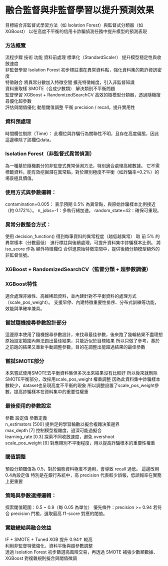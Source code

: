 # 融合監督與非監督學習以提升預測效果
目標結合非監督式學習方法（如 Isolation Forest）與監督式分類器（如 XGBoost）
以在高度不平衡的信用卡詐騙偵測任務中提升模型的預測表現
### 方法概覽
流程步驟	       技術	                      功能
資料前處理	  標準化（StandardScaler）	      提升模型穩定性與收斂速度  
非監督學習	  Isolation Forest	            初步標註潛在異常資料點，強化資料集的欺詐資訊密度  
特徵融合   	將異常分數加入特徵空間	        擴充特徵維度，引入非監督知識  
資料重取樣	  SMOTE（合成少數類）	          解決類別不平衡問題  
監督學習	    XGBoost + RandomizedSearchCV	高效的樹模型分類器，透過隨機搜尋優化超參數  
評估與閾值優化	動態閾值調整	平衡 precision / recall，提升實用性  
### 資料預處理
時間欄位剔除（Time）：
此欄位與詐騙行為關聯性不明，且存在高度偏態，因此這邊移除了該欄位data。
### Isolation Forest（非監督式異常偵測）
為一種基於隨機劃分的非監督式異常偵測方法，特別適合處理高維數據。
它不需標籤資料，能有效挖掘潛在異常點，對於類別極度不平衡（如詐騙率<0.2%）的場景極具價值。
### 使用方式與參數邏輯：
contamination=0.005：
表示預期 0.5% 為異常點，與原始詐騙樣本比例接近（約 0.172%）。
n_jobs=-1：多執行緒加速。
random_state=42：確保可重現。
### 異常分數整合方式：
使用 decision_function() 得到每筆資料的異常程度（越低越異常）
取 前 5% 的異常樣本（分數最低） 進行標註與後續處理，可提升資料集中詐騙樣本比例。
將 iso_score 作為 額外特徵欄位 合併進原始特徵空間中，提供後續分類模型額外的非監督信號。
### XGBoost + RandomizedSearchCV（監督分類 + 超參數調優）
### XGBoost特性
適合處理非線性、高維稀疏資料，並內建針對不平衡資料的處理方式（scale_pos_weight）。
支援早停、內建特徵重要性排序、分布式訓練等功能，效能與準確率兼具。
### 嘗試隨機搜尋參數設計部分
這邊原本使用了隨機搜尋參數設計，來找尋最佳參數，後來跑了幾輪結果不盡理想
原始設定範圍內無法跑出最佳結果，只能近似於目標結果
所以只做了參考，基於之前跑的結果又重新手動調整參數，目的在調整出能超過結果的最佳參數
### 嘗試SMOTE部分
本來嘗試使用SMOTE去平衡資料集但多次出來結果沒有比較好
所以後來就刪除SMOTE平衡部分，改採用scale_pos_weight 權重調整
因為此資料集中詐騙樣本數較少，dataset也呈現高度不平衡的現象
所以調整設置了scale_pos_weight參數，提高詐騙樣本在資料集中的重要性權重
### 最後使用的參數設定
參數	             設定值                參數定義  
n_estimators	    [500]	       提供足夠學習輪數以擬合複雜決策邊界    
max_depth	        [7]	         控制模型複雜度，過深可能過擬合    
learning_rate	    [0.3]	       探索不同收斂速度，避免 overshoot     
scale_pos_weight	[6]          對應類別不平衡程度，用以提高詐騙樣本的重要性權重    

### 閾值調整
預設分類閾值為 0.5，對於偏態資料極度不適用，會導致 recall 過低。
這邊改用0.4為設定值
特別是在銀行系統中，高 precision 代表較少誤報，低誤報率在實務上更重要
### 策略與參數選擇邏輯：
探索閾值範圍：0.5 ~ 0.9（每 0.05 為單位）
優先條件：precision >= 0.94
若符合 precision 門檻，選取最高 f1-score 對應的閾值。

### 實驗總結與融合效益
IF + SMOTE + Tuned XGB	提升	0.94↑	較高	  
利用非監督特徵強化、資料平衡與超參數調整  
透過 Isolation Forest 初步篩選高風險交易，再透過 SMOTE 補強少數類數據、XGBoost 對複雜規則擬合與閾值微調    

